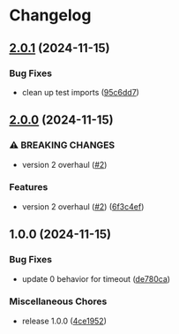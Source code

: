 # Changelog

## [2.0.1](https://github.com/dishbreak/go-alfred/compare/v2.0.0...v2.0.1) (2024-11-15)


### Bug Fixes

* clean up test imports ([95c6dd7](https://github.com/dishbreak/go-alfred/commit/95c6dd73b4d4ef3fe5d6baa4503ff3315d07b385))

## [2.0.0](https://github.com/dishbreak/go-alfred/compare/v1.0.0...v2.0.0) (2024-11-15)


### ⚠ BREAKING CHANGES

* version 2 overhaul ([#2](https://github.com/dishbreak/go-alfred/issues/2))

### Features

* version 2 overhaul ([#2](https://github.com/dishbreak/go-alfred/issues/2)) ([6f3c4ef](https://github.com/dishbreak/go-alfred/commit/6f3c4eff0ff28f902bf32932dd81ffeb9899e715))

## 1.0.0 (2024-11-15)


### Bug Fixes

* update 0 behavior for timeout ([de780ca](https://github.com/dishbreak/go-alfred/commit/de780ca143b2a07109440de7c115a8ebafdcc0ed))


### Miscellaneous Chores

* release 1.0.0 ([4ce1952](https://github.com/dishbreak/go-alfred/commit/4ce1952b9d8c24c861bec98d718409c8f0af380f))
